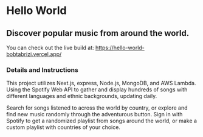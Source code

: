 # Hello World

## Discover popular music from around the world. 

You can check out the live build at: https://hello-world-bobtabrizi.vercel.app/

### Details and Instructions

This project utilizes Next.js, express, Node.js, MongoDB, and AWS Lambda. Using the Spotify Web API to gather and display hundreds of songs with different languages and ethnic backgrounds, updating daily.

Search for songs listened to across the world by country, or explore and find new music randomly through the adventurous button. Sign in with Spotify to get a randomized playlist from songs around the world, or make a custom playlist with countries of your choice. 
